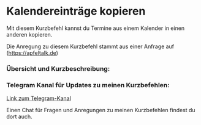 # Kalendereinträge kopieren

Mit diesem Kurzbefehl kannst du Termine aus einem Kalender in einen anderen kopieren.

Die Anregung zu diesem Kurzbefehl stammt aus einer Anfrage auf (https://apfeltalk.de)

###  Übersicht und Kurzbeschreibung:



### Telegram Kanal für Updates zu meinen Kurzbefehlen:

[Link zum Telegram-Kanal](https://t.me/SC_Updates_Gwadro)

Einen Chat für Fragen und Anregungen zu meinen Kurzbefehlen findest du dort auch.
